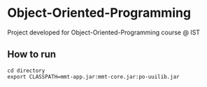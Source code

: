 # Object-Oriented-Programming
 Project developed for Object-Oriented-Programming course @ IST

## How to run
```
cd directory
export CLASSPATH=mmt-app.jar:mmt-core.jar:po-uuilib.jar
```
